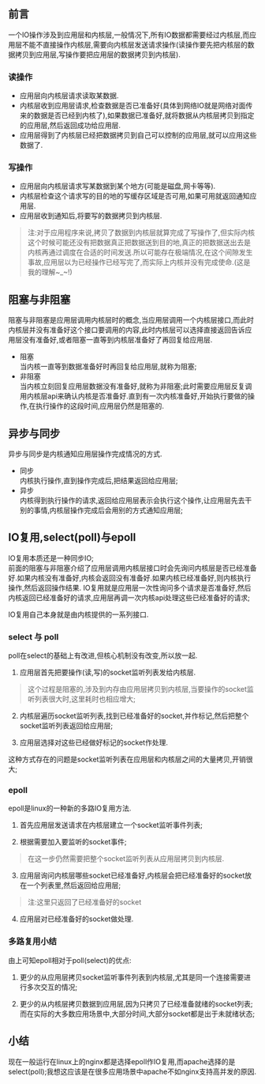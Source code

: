 ## 前言
一个IO操作涉及到应用层和内核层,一般情况下,所有IO数据都需要经过内核层,而应用层不能不直接操作内核层,需要向内核层发送请求操作(读操作要先把内核层的数据拷贝到应用层,写操作要把应用层的数据拷贝到内核层).
### 读操作
+   应用层向内核层请求读取某数据.
+   内核层收到应用层请求,检查数据是否已准备好(具体到网络IO就是网络对面传来的数据是否已经到内核了),如果数据已准备好,就将数据从内核层拷贝到指定的应用层,然后返回成功给应用层.
+   应用层得到了内核层已经把数据拷贝到自己可以控制的应用层,就可以应用这些数据了.

### 写操作
+   应用层向内核层请求写某数据到某个地方(可能是磁盘,网卡等等).
+   内核层检查这个请求写的目的地的写缓存区域是否可用,如果可用就返回通知应用层.
+   应用层收到通知后,将要写的数据拷贝到内核层.
> 注:对于应用程序来说,拷贝了数据到内核层就算完成了写操作了,但实际内核这个时候可能还没有把数据真正把数据送到目的地,真正的把数据送出去是内核再通过调度在合适的时间发送.所以可能存在极端情况,在这个间隙发生事故,应用层以为已经操作已经写完了,而实际上内核并没有完成使命.(这是我的理解~_~!)

## 阻塞与非阻塞
阻塞与非阻塞是应用层调用内核层时的概念,当应用层调用一个内核层接口,而此时内核层并没有准备好这个接口要调用的内容,此时内核层可以选择直接返回告诉应用层没有准备好,或者阻塞一直等到内核层准备好了再回复给应用层.
+ 阻塞  
当内核一直等到数据准备好时再回复给应用层,就称为阻塞;
+ 非阻塞  
当内核立刻回复应用层数据没有准备好,就称为非阻塞;此时需要应用层反复调用内核层api来确认内核是否准备好.直到有一次内核准备好,开始执行要做的操作,在执行操作的这段时间,应用层仍然是阻塞的.

## 异步与同步
异步与同步是内核通知应用层操作完成情况的方式.
+ 同步  
内核执行操作,直到操作完成后,把结果返回给应用层;
+ 异步  
内核得到执行操作的请求,返回给应用层表示会执行这个操作,让应用层先去干别的事情,内核层操作完成后会用别的方式通知应用层;

## IO复用,select(poll)与epoll
IO复用本质还是一种同步IO;  
前面的阻塞与非阻塞介绍了应用层调用内核层接口时会先询问内核层是否已经准备好.如果内核没有准备好,内核会返回没有准备好.如果内核已经准备好,则内核执行操作,然后返回操作结果.
IO复用就是应用层一次性询问多个请求是否准备好,然后内核返回已经准备好的请求,应用层再调一次内核api处理这些已经准备好的请求;  

IO复用自己本身就是由内核提供的一系列接口.
### select 与 poll
poll在select的基础上有改进,但核心机制没有改变,所以放一起. 

1. 应用层首先把要操作(读,写)的socket监听列表发给内核层.  
>这个过程是阻塞的,涉及到内存由应用层拷贝到内核层,当要操作的socket监听列表很大时,这里耗时也相应增大;  

2. 内核层遍历socket监听列表,找到已经准备好的socket,并作标记,然后把整个socket监听列表返回给应用层;

3. 应用层选择对这些已经做好标记的socket作处理.

这种方式存在的问题是socket监听列表在应用层和内核层之间的大量拷贝,开销很大;

### epoll
epoll是linux的一种新的多路IO复用方法.

1. 首先应用层发送请求在内核层建立一个socket监听事件列表;

2. 根据需要加入要监听的socket事件;  
>在这一步仍然需要把整个socket监听列表从应用层拷贝到内核层.

3. 应用层询问内核层哪些socket已经准备好,内核层会把已经准备好的socket放在一个列表里,然后返回给应用层;  
>注:这里只返回了已经准备好的socket

4. 应用层对已经准备好的socket做处理.

### 多路复用小结
由上可知epoll相对于poll(select)的优点:  
1. 更少的从应用层拷贝socket监听事件列表到内核层,尤其是同一个连接需要进行多次交互的情况;

2. 更少的从内核层拷贝数据到应用层,因为只拷贝了已经准备就绪的socket列表;而在实际的大多数应用场景中,大部分时间,大部分socket都是出于未就绪状态;

## 小结
现在一般运行在linux上的nginx都是选择epoll作IO复用,而apache选择的是select(poll);我想这应该是在很多应用场景中apache不如nginx支持高并发的原因.

